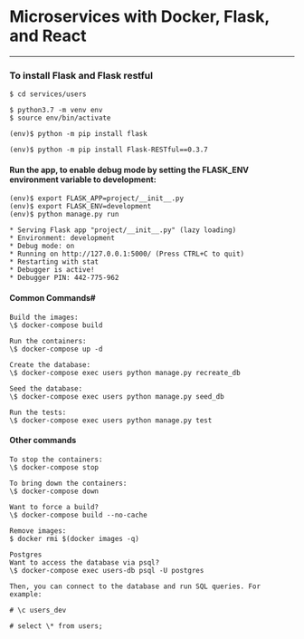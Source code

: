 # Microservices with Docker, Flask, and React

---

### To install Flask and Flask restful

```
$ cd services/users

$ python3.7 -m venv env
$ source env/bin/activate

(env)$ python -m pip install flask

(env)$ python -m pip install Flask-RESTful==0.3.7

```

#### Run the app, to enable debug mode by setting the FLASK_ENV environment variable to development:

```
(env)$ export FLASK_APP=project/__init__.py
(env)$ export FLASK_ENV=development
(env)$ python manage.py run

* Serving Flask app "project/__init__.py" (lazy loading)
* Environment: development
* Debug mode: on
* Running on http://127.0.0.1:5000/ (Press CTRL+C to quit)
* Restarting with stat
* Debugger is active!
* Debugger PIN: 442-775-962

```

#### Common Commands#

```
Build the images:
\$ docker-compose build

Run the containers:
\$ docker-compose up -d

Create the database:
\$ docker-compose exec users python manage.py recreate_db

Seed the database:
\$ docker-compose exec users python manage.py seed_db

Run the tests:
\$ docker-compose exec users python manage.py test

```

#### Other commands

```
To stop the containers:
\$ docker-compose stop

To bring down the containers:
\$ docker-compose down

Want to force a build?
\$ docker-compose build --no-cache

Remove images:
$ docker rmi $(docker images -q)

Postgres
Want to access the database via psql?
\$ docker-compose exec users-db psql -U postgres

Then, you can connect to the database and run SQL queries. For example:

# \c users_dev

# select \* from users;

```
